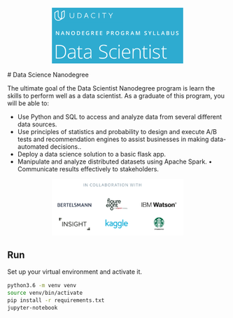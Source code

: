 <p align="center">
  <img src="udacity_logo.png" width="300" title="syllabus logo">
</p>
# Data Science Nanodegree

The ultimate goal of the Data Scientist Nanodegree program is learn the skills to perform well as a data scientist. As a graduate of this program, you will be able to:
* Use Python and SQL to access and analyze data from several different data sources.
* Use principles of statistics and probability to design and execute A/B tests and recommendation engines to assist businesses in making data-automated decisions..
* Deploy a data science solution to a basic flask app.
* Manipulate and analyze distributed datasets using Apache Spark. • Communicate results effectively to stakeholders.

<p align="center">
  <img src="collaborators.png" width="300" title="collaborators">
</p>

## Run

Set up your virtual environment and activate it.

 ```bash
python3.6 -m venv venv
source venv/bin/activate
pip install -r requirements.txt
jupyter-notebook
```

